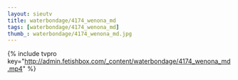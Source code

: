 ```yaml
--- 
layout: sieutv
title: waterbondage/4174_wenona_md
tags: [waterbondage/4174_wenona_md]
thumb_: waterbondage/4174_wenona_md.jpg
---
```

{% include tvpro key="http://admin.fetishbox.com/_content/waterbondage/4174_wenona_md.mp4" %} 
